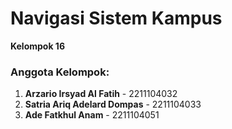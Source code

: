 # Navigasi Sistem Kampus  
**Kelompok 16**  

### Anggota Kelompok:
1. **Arzario Irsyad Al Fatih** - 2211104032  
2. **Satria Ariq Adelard Dompas** - 2211104033  
3. **Ade Fatkhul Anam** - 2211104051  
